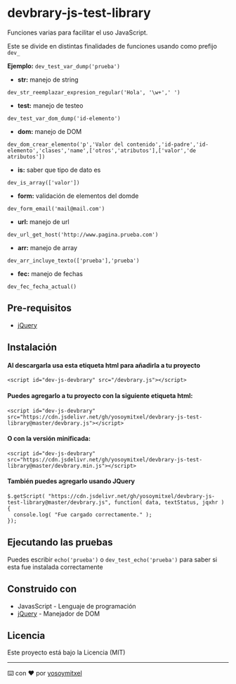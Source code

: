 # devbrary-js-test-library

Funciones varias para facilitar el uso JavaScript.

Este se divide en distintas finalidades de funciones usando como prefijo `dev_`

**Ejemplo:** `dev_test_var_dump('prueba')`

* **str:** manejo de string
```
dev_str_reemplazar_expresion_regular('Hola', '\w+',' ')
```
* **test:** manejo de testeo
```
dev_test_var_dom_dump('id-elemento')
```
* **dom:** manejo de DOM
```
dev_dom_crear_elemento('p','Valor del contenido','id-padre','id-elemento','clases','name',['otros','atributos'],['valor','de atributos'])
```
* **is:** saber que tipo de dato es
```
dev_is_array(['valor'])
```
* **form:** validación de elementos del domde
```
dev_form_email('mail@mail.com')
```
* **url:** manejo de url
```
dev_url_get_host('http://www.pagina.prueba.com')
```
* **arr:** manejo de array
```
dev_arr_incluye_texto(['prueba'],'prueba')
```
* **fec:** manejo de fechas
```
dev_fec_fecha_actual()
```

## Pre-requisitos

* [jQuery](https://jquery.com/)

## Instalación 
#### Al descargarla usa esta etiqueta html para añadirla a tu proyecto

```
<script id="dev-js-devbrary" src="/devbrary.js"></script> 
```

#### Puedes agregarlo a tu proyecto con la siguiente etiqueta html:

```
<script id="dev-js-devbrary" src="https://cdn.jsdelivr.net/gh/yosoymitxel/devbrary-js-test-library@master/devbrary.js"></script> 
```

#### O con la versión minificada:

```
<script id="dev-js-devbrary" src="https://cdn.jsdelivr.net/gh/yosoymitxel/devbrary-js-test-library@master/devbrary.min.js"></script> 
```

#### También puedes agregarlo usando JQuery

```
$.getScript( "https://cdn.jsdelivr.net/gh/yosoymitxel/devbrary-js-test-library@master/devbrary.js", function( data, textStatus, jqxhr ) {
  console.log( "Fue cargado correctamente." );
});
```

## Ejecutando las pruebas

Puedes escribir `echo('prueba')` o `dev_test_echo('prueba')` para saber si esta fue instalada correctamente

## Construido con 

* JavasScript - Lenguaje de programación
* [jQuery](https://jquery.com/) - Manejador de DOM

## Licencia 

Este proyecto está bajo la Licencia (MIT) 


---
⌨️ con ❤️ por [yosoymitxel](https://github.com/yosoymitxel)
